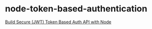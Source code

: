 # node-token-based-authentication

[Build Secure (JWT) Token Based Auth API with Node](https://www.positronx.io/build-secure-jwt-token-based-authentication-api-with-node/)